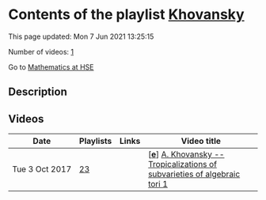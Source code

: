 # Contents of the playlist [Khovansky](https://www.youtube.com/playlist?list=PLq3E5oubNNoCXeSg-fYx-qgV-390X-RCG)

This page updated: Mon 7 Jun 2021 13:25:15

Number of videos: [1](#videos)

Go to [Mathematics at HSE](../README.md)

## Description



## Videos

|Date|Playlists|Links|Video title|
|---|---|---|---|
| Tue&nbsp;3&nbsp;Oct&nbsp;2017 | [23](../playlists/23 "Khovansky") |  | [[**e**](https://studio.youtube.com/video/bLq2LjwugVU/edit "Edit")] [A. Khovansky -- Tropicalizations of subvarieties of algebraic tori 1](https://www.youtube.com/watch?v=bLq2LjwugVU&list=PLq3E5oubNNoCXeSg-fYx-qgV-390X-RCG "In the first lecture we will recall a description of cohomology rings of toric varities in terms of polytopes, in particular, the relation between the Dehn-Sommerville equations for simple convex polytopes and Poincare duality for smooth toric varieties.") |
